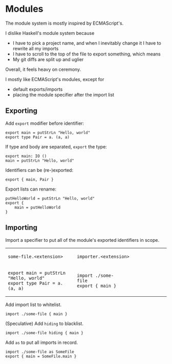# Modules
The module system is mostly inspired by ECMAScript's.

I dislike Haskell's module system because
- I have to pick a project name, and when I inevitably change it I have to rewrite all my imports
- I have to scroll to the top of the file to export something, which means
- My git diffs are split up and uglier

Overall, it feels heavy on ceremony.

I mostly like ECMAScript's modules, except for
- default exports/imports
- placing the module specifier after the import list

## Exporting
Add `export` modifier before identifier:
```
export main = putStrLn "Hello, world"
export type Pair = a. (a, a)
```

If type and body are separated, `export` the type:
```
export main: IO ()
main = putStrLn "Hello, world"
```

Identifiers can be (re-)exported:
```
export { main, Pair }
```

Export lists can rename:
```
putHelloWorld = putStrLn "Hello, world"
export {
    main = putHelloWorld
}
```

## Importing

Import a specifier to put all of the module's exported identifiers in scope.

<table>
<tr>
<td>

`some-file.<extension>`

</td>
<td>

`importer.<extension>`

</td>
</tr>
<tr>
<td>

```
export main = putStrLn "Hello, world"    
export type Pair = a. (a, a)
```

</td>
<td>

```
import ./some-file                       
export { main }
```

</td>
</tr>
</table>

Add import list to whitelist.
```
import ./some-file { main }
```

(Speculative) Add `hiding` to blacklist.
```
import ./some-file hiding { main }
```

Add `as` to put all imports in record.
```
import ./some-file as SomeFile
export { main = SomeFile.main }
```
